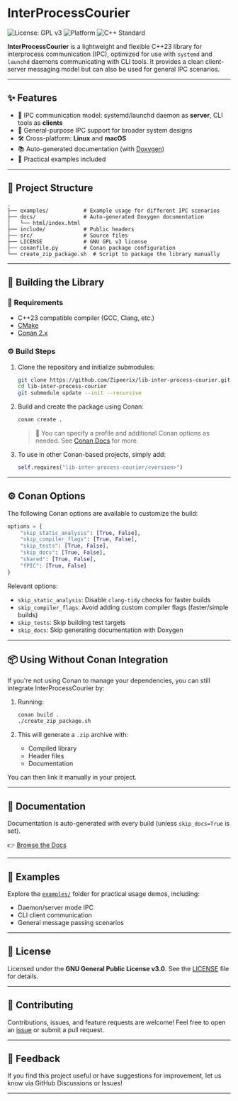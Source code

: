 # InterProcessCourier

![License: GPL v3](https://img.shields.io/badge/License-GPLv3-blue.svg)
![Platform](https://img.shields.io/badge/platform-Linux%20%7C%20macOS-lightgrey)
![C++ Standard](https://img.shields.io/badge/C%2B%2B-23-blue)

**InterProcessCourier** is a lightweight and flexible C++23 library for interprocess communication (IPC), optimized for
use with `systemd` and `launchd` daemons communicating with CLI tools. It provides a clean client-server messaging model
but can also be used for general IPC scenarios.

---

## ✨ Features

- 🔌 IPC communication model: systemd/launchd daemon as **server**, CLI tools as **clients**
- 🧩 General-purpose IPC support for broader system designs
- 🛠️ Cross-platform: **Linux** and **macOS**
- 📚 Auto-generated documentation (with [Doxygen](https://www.doxygen.nl/))
- 📁 Practical examples included

---

## 📂 Project Structure

```
.
├── examples/           # Example usage for different IPC scenarios
├── docs/               # Auto-generated Doxygen documentation
│   └── html/index.html
├── include/            # Public headers
├── src/                # Source files
├── LICENSE             # GNU GPL v3 license
├── conanfile.py        # Conan package configuration
└── create_zip_package.sh  # Script to package the library manually
```

---

## 🔧 Building the Library

### 🧰 Requirements

- C++23 compatible compiler (GCC, Clang, etc.)
- [CMake](https://cmake.org/)
- [Conan 2.x](https://docs.conan.io/2/)

### ⚙️ Build Steps

1. Clone the repository and initialize submodules:

   ```bash
   git clone https://github.com/Zipeerix/lib-inter-process-courier.git
   cd lib-inter-process-courier
   git submodule update --init --recursive
   ```

2. Build and create the package using Conan:

   ```bash
   conan create .
   ```

   > 🔧 You can specify a profile and additional Conan options as needed. See [Conan Docs](https://docs.conan.io/2/) for
   more.

3. To use in other Conan-based projects, simply add:

   ```python
   self.requires("lib-inter-process-courier/<version>")
   ```

---

## ⚙️ Conan Options

The following Conan options are available to customize the build:

```python
options = {
    "skip_static_analysis": [True, False],
    "skip_compiler_flags": [True, False],
    "skip_tests": [True, False],
    "skip_docs": [True, False],
    "shared": [True, False],
    "fPIC": [True, False]
}
```

Relevant options:

- `skip_static_analysis`: Disable `clang-tidy` checks for faster builds
- `skip_compiler_flags`: Avoid adding custom compiler flags (faster/simple builds)
- `skip_tests`: Skip building test targets
- `skip_docs`: Skip generating documentation with Doxygen

---

## 📦 Using Without Conan Integration

If you're not using Conan to manage your dependencies, you can still integrate InterProcessCourier by:

1. Running:

   ```bash
   conan build .
   ./create_zip_package.sh
   ```

2. This will generate a `.zip` archive with:
    - Compiled library
    - Header files
    - Documentation

You can then link it manually in your project.

---

## 📖 Documentation

Documentation is auto-generated with every build (unless `skip_docs=True` is set).

👉 [Browse the Docs](https://zipeerix.github.io/lib-inter-process-courier/docs/html/index.html)

---

## 🧪 Examples

Explore the [`examples/`](./examples) folder for practical usage demos, including:

- Daemon/server mode IPC
- CLI client communication
- General message passing scenarios

---

## 📄 License

Licensed under the **GNU General Public License v3.0**. See the [LICENSE](./LICENSE) file for details.

---

## 🤝 Contributing

Contributions, issues, and feature requests are welcome! Feel free to open
an [issue](https://github.com/Zipeerix/lib-inter-process-courier/issues) or submit a pull request.

---

## 💬 Feedback

If you find this project useful or have suggestions for improvement, let us know via GitHub Discussions or Issues!

---
